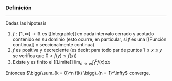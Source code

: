 ### Definición
---

Dadas las hipotesis
1) $f : [1, \infty] \to \mathbb{R}$ es [[Integrable]] en cada intervalo cerrado y acotado contenido en su dominio (esto ocurre, en particular, si $f$ es una [[Función continua]] o seccionalmente continua)
2) $f$ es positiva y decreciente (es decir: para todo par de puntos $1 \leq x \leq y$ se verifica que $0 < f(y) \leq f(x)$) 
3) Existe y es finito el [[Limite]] $\lim_{n \to \infty} \int_1^b f(x) dx$

Entonces $\bigg(\sum_{k = 0}^n f(k) \bigg)_{n = 1}^\infty$ converge.
